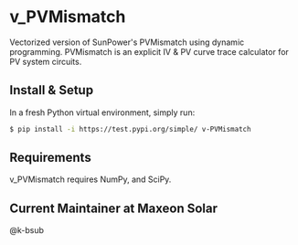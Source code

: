 # v_PVMismatch
 Vectorized version of SunPower's PVMismatch using dynamic programming. PVMismatch is an explicit IV & PV curve trace calculator for PV system circuits.
 
## Install & Setup
In a fresh Python virtual environment, simply run:

```bash
$ pip install -i https://test.pypi.org/simple/ v-PVMismatch
```

## Requirements

v_PVMismatch requires NumPy, and SciPy.

## Current Maintainer at Maxeon Solar

@k-bsub
